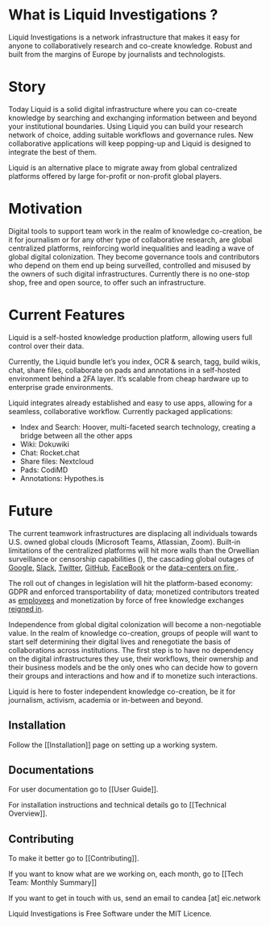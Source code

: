 # What is Liquid Investigations ?

Liquid Investigations is a network infrastructure that makes it easy for anyone to collaboratively research and co-create knowledge. Robust and built from the margins of Europe by journalists and technologists. 

# Story 

Today Liquid is a solid digital infrastructure where you can co-create knowledge by searching and exchanging information between and beyond your institutional boundaries. Using Liquid you can build your research network of choice, adding suitable workflows and governance rules. New collaborative applications will keep popping-up and Liquid is designed to integrate the best of them.  

Liquid is an alternative place to migrate away from global centralized platforms offered by large for-profit or non-profit global players. 

# Motivation 

Digital tools to support team work in the realm of knowledge co-creation, be it for journalism or for any other type of collaborative research, are global centralized platforms, reinforcing world inequalities and leading a wave of global digital colonization. They become governance tools and contributors who depend on them end up being surveilled, controlled and misused by the owners of such digital infrastructures. Currently there is no one-stop shop, free and open source, to offer such an infrastructure.  

# Current Features 

Liquid is a self-hosted knowledge production platform, allowing users full control over their data. 

Currently, the Liquid bundle let’s you index, OCR & search, tagg, build wikis, chat, share files, collaborate on pads and annotations in a self-hosted environment behind a 2FA layer. It’s scalable from cheap hardware up to enterprise grade environments.

Liquid integrates already established and easy to use apps, allowing for a seamless, collaborative workflow. Currently packaged applications:
* Index and Search: Hoover, multi-faceted search technology, creating a bridge between all the other apps
* Wiki: Dokuwiki
* Chat: Rocket.chat 
* Share files: Nextcloud
* Pads: CodiMD
* Annotations: Hypothes.is 

# Future

The current teamwork infrastructures are displacing all individuals towards U.S. owned global clouds (Microsoft Teams, Atlassian, Zoom). Built-in limitations of the centralized platforms will hit more walls than the Orwellian surveillance or censorship capabilities (), the cascading global outages of [Google](https://www.theguardian.com/technology/2020/dec/14/google-suffers-worldwide-outage-with-gmail-youtube-and-other-services-down), [Slack](https://www.theverge.com/2021/1/4/22213105/slack-outage-down-2021-server-error), [Twitter](https://www.theguardian.com/world/2020/oct/16/twitter-outage-social-media-platform-goes-down-across-the-world), [GitHub](https://www.zdnet.com/article/github-hit-with-multiple-back-to-back-outages/ ), [FaceBook](https://www.reuters.com/article/us-facebook-outages-idUSKBN2BB232) or the [data-centers on fire ](https://www.dna.fr/faits-divers-justice/2021/03/10/strasbourg-important-incendie-dans-une-entreprise-situee-sur-un-site-seveso-au-port-du-rhin).  

The roll out of changes in legislation will hit the platform-based economy: GDPR and enforced transportability of data; monetized contributors treated as [employees](https://www.ft.com/content/73be294b-a43d-4387-aced-7b5cb0d91007) and monetization by force of free knowledge exchanges [reigned in](https://www.bbc.com/news/world-australia-56163550).  

Independence from global digital colonization will become a non-negotiable value. In the realm of knowledge co-creation, groups of people will want to start self determining their digital lives and renegotiate the basis of collaborations across institutions. The first step is to have no dependency on the digital infrastructures they use, their workflows, their ownership and their business models and be the only ones who can decide how to govern their groups and interactions and how and if to monetize such interactions. 

Liquid is here to foster independent knowledge co-creation, be it for journalism, activism, academia or in-between and beyond. 


## Installation 

Follow the [[Installation]] page on setting up a working system.

## Documentations 

For user documentation go to [[User Guide]].

For installation instructions and technical details go to [[Technical Overview]].

## Contributing 

To make it better go to [[Contributing]].

If you want to know what are we working on, each month, go to [[Tech Team: Monthly Summary]]

If you want to get in touch with us, send an email to candea [at] eic.network 

Liquid Investigations is Free Software under the MIT Licence. 


